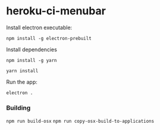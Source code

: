 # heroku-ci-menubar

Install electron executable:

`npm install -g electron-prebuilt`

Install dependencies

`npm install -g yarn`

`yarn install`

Run the app:

`electron .`

### Building

`npm run build-osx`
`npm run copy-osx-build-to-applications`
